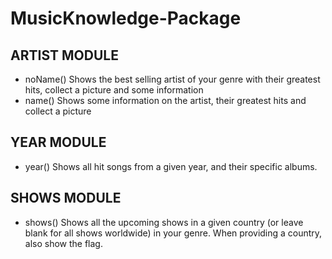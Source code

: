 # MusicKnowledge-Package
## ARTIST MODULE
- noName() Shows the best selling artist of your genre with their greatest hits, collect a picture and some information
- name() Shows some information on the artist, their greatest hits and collect a picture

## YEAR MODULE
- year() Shows all hit songs from a given year, and their specific albums.

## SHOWS MODULE
- shows() Shows all the upcoming shows in a given country (or leave blank for all shows worldwide) in your genre. When providing a country, also show the flag.
